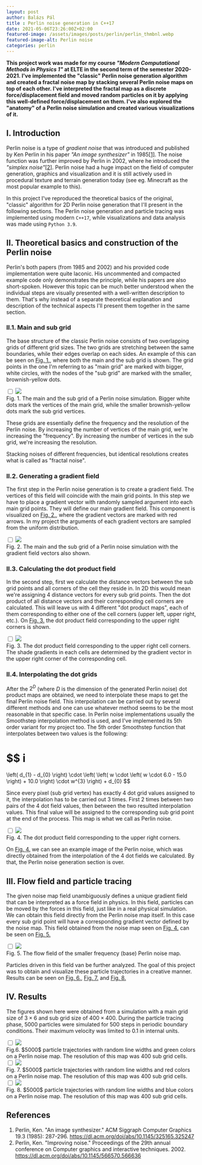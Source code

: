 ```yaml
---
layout: post
author: Balázs Pál
title : Perlin noise generation in C++17
date: 2021-05-06T23:26:00Z+02:00
featured-image: /assets/images/posts/perlin/perlin_thmbnl.webp
featured-image-alt: Perlin noise
categories: perlin
---
```

<b>
This project work was made for my course <i>"Modern Computational Methods in Physics 1"</i> at ELTE in the second term of the semester 2020-2021. I've implemented the "classic" Perlin noise generation algorithm and created a fractal noise map by stacking several Perlin noise maps on top of each other. I've interpreted the fractal map as a discrete force/displacement field and moved random particles on it by applying this well-defined force/displacement on them. I've also explored the "anatomy" of a Perlin noise simulation and created various visualizations of it.
</b>

## I. Introduction

Perlin noise is a type of <i>gradient noise</i> that was introduced and published by Ken Perlin in his paper <i>"An image synthesizer"</i> in 1985<a href="#cite1">[1]</a>. The noise function was further improved by Perlin in 2002, where he introduced the <i>"simplex noise"</i><a href="#cite2">[2]</a>. Perlin noise had a huge impact on the field of computer generation, graphics and visualization and it is still actively used in procedural texture and terrain generation today (see eg. Minecraft as the most popular example to this).

In this project I've reproduced the theoretical basics of the original, "classic" algorithm for 2D Perlin noise generation that I'll present in the following sections. The Perlin noise generation and particle tracing was implemented using modern `C++17`, while visualizations and data analysis was made using `Python 3.9`.


## II. Theoretical basics and construction of the Perlin noise

Perlin's both papers (from 1985 and 2002) and his provided code implementation were quite laconic. His uncommented and compacted example code only demonstrates the principle, while his papers are also short-spoken. However this topic can be much better understood when the individual steps are visually presented with a well-written description to them. That's why instead of a separate theoretical explanation and description of the technical aspects I'll present them together in the same section.

### II.1. Main and sub grid

The base structure of the classic Perlin noise consists of two overlapping grids of different grid sizes. The two grids are stretching between the same boundaries, while their edges overlap on each sides. An example of this can be seen on <a href="#fig_1">Fig. 1.</a>, where both the main and the sub grid is shown. The grid points in the one I'm referring to as "main grid" are marked with bigger, white circles, with the nodes of the "sub grid" are marked with the smaller, brownish-yellow dots.

<div id="fig_1" class="post-image">
  <label>
    <input type="checkbox">
    <img src="/assets/images/posts/perlin/perlin_ms_nr3_nc6_px100.svg">
    <figcaption>
      Fig. 1. The main and the sub grid of a Perlin noise simulation. Bigger white dots mark the vertices of the main grid, while the smaller brownish-yellow dots mark the sub grid vertices.
    </figcaption>
  </label>
</div>

These grids are essentially define the frequency and the resolution of the Perlin noise. By increasing the number of vertices of the main grid, we're increasing the "frequency". By increasing the number of vertices in the sub grid, we're increasing the resolution.

Stacking noises of different frequencies, but identical resolutions creates what is called as "fractal noise".

### II.2. Generating a gradient field

The first step in the Perlin noise generation is to create a gradient field. The vertices of this field will coincide with the main grid points. In this step we have to place a gradient vector with randomly sampled argument into each main grid points. They will define our main gradient field. This component is visualized on <a href="#fig_2">Fig. 2.</a>, where the gradient vectors are marked with red arrows. In my project the arguments of each gradient vectors are sampled from the uniform distribution.

<div id="fig_2" class="post-image">
  <label>
    <input type="checkbox">
    <img src="/assets/images/posts/perlin/perlin_msg_nr3_nc6_px100.svg">
    <figcaption>
      Fig. 2. The main and the sub grid of a Perlin noise simulation with the gradient field vectors also shown.
    </figcaption>
  </label>
</div>

### II.3. Calculating the dot product field
In the second step, first we calculate the distance vectors between the sub grid points and all corners of the cell they reside in. In 2D this would mean we're assigning 4 distance vectors for every sub grid points. Then the dot product of all distance vectors and their corresponding cell corners are calculated. This will leave us with 4 different "dot product maps", each of them corresponding to either one of the cell corners (upper left, upper right, etc.). On <a href="#fig_3">Fig. 3.</a> the dot product field corresponding to the upper right corners is shown.

<div id="fig_3" class="post-image">
  <label>
    <input type="checkbox">
    <img src="/assets/images/posts/perlin/perlin_d_nr3_nc6_px100.png">
    <figcaption>
      Fig. 3. The dot product field corresponding to the upper right cell corners. The shade gradients in each cells are determined by the gradient vector in the upper right corner of the corresponding cell.
    </figcaption>
  </label>
</div>

### II.4. Interpolating the dot grids
After the $2^{D}$ (where $D$ is the dimension of the generated Perlin noise) dot product maps are obtained, we need to interpolate these maps to get the final Perlin noise field. This interpolation can be carried out by several different methods and one can use whatever method seems to be the most reasonable in that specific case. In Perlin noise implementations usually the Smoothstep interpolation method is used, and I've implemented its 5th order variant for my project too. The 5th order Smoothstep function that interpolates between two values is the following:

$$
i
=
\left( d_{1} - d_{0} \right) \cdot \left( \left( w \cdot \left( w \cdot 6.0 - 15.0 \right) + 10.0 \right) \cdot w^{3} \right) + d_{0}
$$

Since every pixel (sub grid vertex) has exactly 4 dot grid values assigned to it, the interpolation has to be carried out 3 times. First 2 times between two pairs of the 4 dot field values, then between the two resulted interpolation values. This final value will be assigned to the corresponding sub grid point at the end of the process. This map is what we call as Perlin noise.

<div id="fig_4" class="post-image">
  <label>
    <input type="checkbox">
    <img src="/assets/images/posts/perlin/perlin_i0_nr3_nc6_px100.png">
    <figcaption>
      Fig. 4. The dot product field corresponding to the upper right corners.
    </figcaption>
  </label>
</div>

On <a href="#fig_4">Fig. 4.</a> we can see an example image of the Perlin noise, which was directly obtained from the interpolation of the 4 dot fields we calculated. By that, the Perlin noise generation section is over.

## III. Flow field and particle tracing
The given noise map field unambiguously defines a unique gradient field that can be interpreted as a force field in physics. In this field, particles can be moved by the forces in this field, just like in a real physical simulation. We can obtain this field directly from the Perlin noise map itself. In this case every sub grid point will have a corresponding gradient vector defined by the noise map. This field obtained from the noise map seen on <a href="#fig_4">Fig. 4.</a> can be seen on <a href="#fig_5">Fig. 5.</a>

<div id="fig_5" class="post-image">
  <label>
    <input type="checkbox">
    <img src="/assets/images/posts/perlin/perlin_f_nr3_nc6_px100.svg">
    <figcaption>
      Fig. 5. The flow field of the smaller frequency (base) Perlin noise map.
    </figcaption>
  </label>
</div>

Particles driven in this field van be further analyzed. The goal of this project was to obtain and visualize these particle trajectories in a creative manner. Results can be seen on <a href="#fig_6">Fig. 6.</a>, <a href="#fig_7">Fig. 7.</a> and <a href="#fig_8">Fig. 8.</a>

## IV. Results
The figures shown here were obtained from a simulation with a main grid size of $3 \times 6$ and sub grid size of $400 \times 400$. During the particle tracing phase, $5000$ particles were simulated for $500$ steps in periodic boundary conditions. Their maximum velocity was limited to $0.1$ in internal units.

<div id="fig_6" class="post-image">
  <label>
    <input type="checkbox">
    <img src="/assets/images/posts/perlin/perlin_parts1_nr3_nc6_px400.png">
    <figcaption>
      Fig.6. $5000$ particle trajectories with random line widths and green colors on a Perlin noise map. The resolution of this map was 400 sub grid cells.
    </figcaption>
  </label>
</div>

<div id="fig_7" class="post-image">
  <label>
    <input type="checkbox">
    <img src="/assets/images/posts/perlin/perlin_parts2_nr3_nc6_px400.png">
    <figcaption>
      Fig. 7. $5000$ particle trajectories with random line widths and red colors on a Perlin noise map. The resolution of this map was 400 sub grid cells.
    </figcaption>
  </label>
</div>

<div id="fig_8" class="post-image">
  <label>
    <input type="checkbox">
    <img src="/assets/images/posts/perlin/perlin_parts3_nr3_nc6_px400.png">
    <figcaption>
      Fig. 8. $5000$ particle trajectories with random line widths and blue colors on a Perlin noise map. The resolution of this map was 400 sub grid cells.
    </figcaption>
  </label>
</div>

## References
<div class="references">
  <ol>
    <li><a id="cite1"></a>Perlin, Ken. "An image synthesizer." ACM Siggraph Computer Graphics 19.3 (1985): 287-296. <a target="_blank" rel="noopener noreferrer" href="https://dl.acm.org/doi/abs/10.1145/325165.325247">https://dl.acm.org/doi/abs/10.1145/325165.325247</a></li>
    <li><a id="cite2"></a>Perlin, Ken. "Improving noise." Proceedings of the 29th annual conference on Computer graphics and interactive techniques. 2002. <a target="_blank" rel="noopener noreferrer" href="https://dl.acm.org/doi/abs/10.1145/566570.566636">https://dl.acm.org/doi/abs/10.1145/566570.566636</a></li>
  </ol>
</div>
